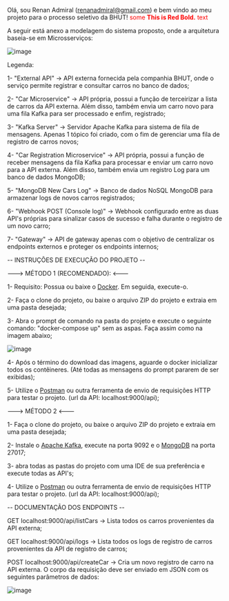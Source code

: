 Olá, sou Renan Admiral (renanadmiral@gmail.com) e bem vindo ao meu projeto para o processo seletivo da BHUT! <span style="color:red">some **This is Red Bold.** text</span>

A seguir está anexo a modelagem do sistema proposto, onde a arquitetura baseia-se em Microsserviços:

![image](https://user-images.githubusercontent.com/49658142/182177041-6e9cdbd9-3e5c-4e3b-859e-393e67371c63.png)

Legenda:

1- "External API" -> API externa fornecida pela companhia BHUT, onde o serviço permite registrar e consultar carros no banco de dados;

2- "Car Microservice" -> API própria, possui a função de terceirizar a lista de carros da API externa. Além disso, também envia um carro novo para uma fila Kafka para ser processado e enfim, registrado;

3- "Kafka Server" -> Servidor Apache Kafka para sistema de fila de mensagens. Apenas 1 tópico foi criado, com o fim de gerenciar uma fila de registro de carros novos;

4- "Car Registration Microservice" -> API própria, possui a função de receber mensagens da fila Kafka para processar e enviar um carro novo para a API externa. Além disso, também envia um registro Log para um banco de dados MongoDB;

5- "MongoDB New Cars Log" -> Banco de dados NoSQL MongoDB para armazenar logs de novos carros registrados;

6- "Webhook POST (Console log)" -> Webhook configurado entre as duas API's próprias para sinalizar casos de sucesso e falha durante o registro de um novo carro;

7- "Gateway" -> API de gateway apenas com o objetivo de centralizar os endpoints externos e proteger os endpoints internos;

-- INSTRUÇÕES DE EXECUÇÃO DO PROJETO --

---> MÉTODO 1 (RECOMENDADO): <---

1- Requisito: Possua ou baixe o [Docker](https://docs.docker.com/desktop/install/windows-install/). Em seguida, execute-o.

2- Faça o clone do projeto, ou baixe o arquivo ZIP do projeto e extraia em uma pasta desejada;

3- Abra o prompt de comando na pasta do projeto e execute o seguinte comando: "docker-compose up" sem as aspas. Faça assim como na imagem abaixo;

![image](https://user-images.githubusercontent.com/49658142/182187826-d3d6fe63-e21d-4f07-9cdc-c2c57d4f6280.png)

4- Após o término do download das imagens, aguarde o docker inicializar todos os contêineres. (Até todas as mensagens do prompt pararem de ser exibidas);

5- Utilize o [Postman](https://www.postman.com/downloads/) ou outra ferramenta de envio de requisições HTTP para testar o projeto. (url da API: localhost:9000/api);

---> MÉTODO 2 <---

1- Faça o clone do projeto, ou baixe o arquivo ZIP do projeto e extraia em uma pasta desejada;

2- Instale o [Apache Kafka](https://kafka.apache.org/downloads), execute na porta 9092 e o [MongoDB](https://www.mongodb.com/try/download/community) na porta 27017;

3- abra todas as pastas do projeto com uma IDE de sua preferência e execute todas as API's;

4- Utilize o [Postman](https://www.postman.com/downloads/) ou outra ferramenta de envio de requisições HTTP para testar o projeto. (url da API: localhost:9000/api);

-- DOCUMENTAÇÃO DOS ENDPOINTS --

GET localhost:9000/api/listCars -> Lista todos os carros provenientes da API externa;

GET localhost:9000/api/logs -> Lista todos os logs de registro de carros provenientes da API de registro de carros;

POST localhost:9000/api/createCar -> Cria um novo registro de carro na API externa. O corpo da requisição deve ser enviado em JSON com os seguintes parâmetros de dados:

![image](https://user-images.githubusercontent.com/49658142/182190529-373a5aa3-7a89-472e-84f4-d9f899837cef.png)




